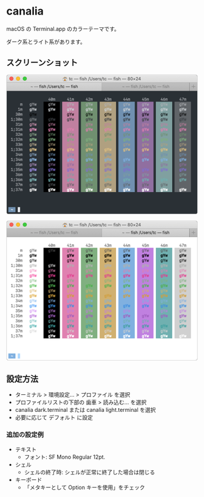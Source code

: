 # canalia

macOS の Terminal.app のカラーテーマです。

ダーク系とライト系があります。

## スクリーンショット

![](doc/canalia-dark-shadow-b1-a1.png)

![](doc/canalia-light-shadow-b1-a1.png)

## 設定方法

- ターミナル > 環境設定… > プロファイル を選択
- プロファイルリストの下部の 歯車 > 読み込む… を選択
- canalia dark.terminal または canalia light.terminal を選択
- 必要に応じて デフォルト に設定

### 追加の設定例

- テキスト
    - フォント: SF Mono Regular 12pt.
- シェル
    - シェルの終了時: シェルが正常に終了した場合は閉じる
- キーボード
    - 「メタキーとして Option キーを使用」をチェック
